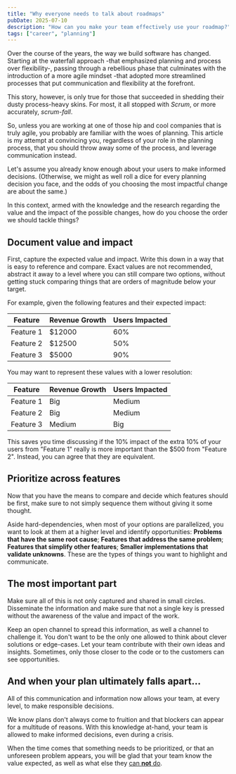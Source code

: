 ```yaml
---
title: "Why everyone needs to talk about roadmaps"
pubDate: 2025-07-10
description: "How can you make your team effectively use your roadmap?"
tags: ["career", "planning"]
---
```

Over the course of the years, the way we build software has changed.
Starting at the waterfall approach -that emphasized planning and process over flexibility-, passing through a rebellious phase that culminates with the introduction of a more agile mindset -that adopted more streamlined processes that put communication and flexibility at the forefront.

This story, however, is only true for those that succeeded in shedding their dusty process-heavy skins. For most, it all stopped with *Scrum*, or more accurately, *scrum-fall*.

So, unless you are working at one of those hip and cool companies that is truly agile, you probably are familiar with the woes of planning. This article is my attempt at convincing you, regardless of your role in the planning process, that you should throw away some of the process, and leverage communication instead.

Let's assume you already know enough about your users to make informed decisions. (Otherwise, we might as well roll a dice for every planning decision you face, and the odds of you choosing the most impactful change are about the same.)

In this context, armed with the knowledge and the research regarding the value and the impact of the possible changes, how do you choose the order we should tackle things?

## Document value and impact

First, capture the expected value and impact. Write this down in a way that is easy to reference and compare. Exact values are not recommended, abstract it away to a level where you can still compare two options, without getting stuck comparing things that are orders of magnitude below your target.

For example, given the following features and their expected impact:

| Feature | Revenue Growth | Users Impacted |
| --- | --- | --- |
| Feature 1 | $12000 | 60% |
| Feature 2 | $12500 | 50% |
| Feature 3 | $5000 | 90% |

You may want to represent these values with a lower resolution:

| Feature | Revenue Growth | Users Impacted |
| --- | --- | --- |
| Feature 1 | Big | Medium |
| Feature 2 | Big | Medium |
| Feature 3 | Medium | Big |

This saves you time discussing if the 10% impact of the extra 10% of your users from "Feature 1" really is more important than the $500 from "Feature 2". Instead, you can agree that they are equivalent.

## Prioritize across features

Now that you have the means to compare and decide which features should be first, make sure to not simply sequence them without giving it some thought.

Aside hard-dependencies, when most of your options are parallelized, you want to look at them at a higher level and identify opportunities: **Problems that have the same root cause**; **Features that address the same problem**; **Features that simplify other features**; **Smaller implementations that validate unknowns**. These are the types of things you want to highlight and communicate.

## The most important part

Make sure all of this is not only captured and shared in small circles. Disseminate the information and make sure that not a single key is pressed without the awareness of the value and impact of the work.

Keep an open channel to spread this information, as well a channel to challenge it. You don't want to be the only one allowed to think about clever solutions or edge-cases. Let your team contribute with their own ideas and insights. Sometimes, only those closer to the code or to the customers can see opportunities.

## And when your plan ultimately falls apart...

All of this communication and information now allows your team, at every level, to make responsible decisions.

We know plans don't always come to fruition and that blockers can appear for a multitude of reasons. With this knowledge at-hand, your team is allowed to make informed decisions, even during a crisis.

When the time comes that something needs to be prioritized, or that an unforeseen problem appears, you will be glad that your team know the value expected, as well as what else they [can **not** do](https://taylor.town/shave-a-yak).